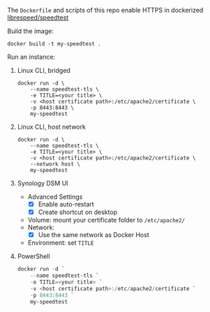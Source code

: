 The `Dockerfile` and scripts of this repo enable HTTPS in dockerized [librespeed/speedtest](https://github.com/librespeed/speedtest)

Build the image:

```shell
docker build -t my-speedtest .
```

Run an instance:

1. Linux CLI, bridged

    ```shell
    docker run -d \
        --name speedtest-tls \
        -e TITLE=<your title> \
        -v <host certificate path>:/etc/apache2/certificate \
        -p 8443:8443 \
        my-speedtest
    ```

2. Linux CLI, host network

    ```shell
    docker run -d \
        --name speedtest-tls \
        -e TITLE=<your title> \
        -v <host certificate path>:/etc/apache2/certificate \
        --network host \
        my-speedtest
    ```

3. Synology DSM UI
    - Advanced Settings
        - [x] Enable auto-restart
        - [x] Create shortcut on desktop
    - Volume: mount your certificate folder to `/etc/apache2/`
    - Network:
        - [x] Use the same network as Docker Host
    - Environment: set `TITLE`

4. PowerShell

    ```powershell
    docker run -d `
        --name speedtest-tls `
        -e TITLE=<your title> `
        -v <host certificate path>:/etc/apache2/certificate `
        -p 8443:8443 `
        my-speedtest
    ```